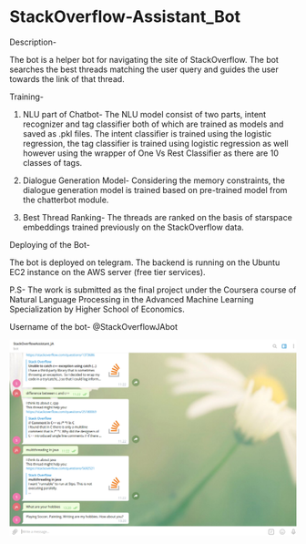 # StackOverflow-Assistant_Bot

Description-

The bot is a helper bot for navigating the site of StackOverflow. The bot searches the best threads matching the user query and guides the user towards the link of that thread.

Training-

1. NLU part of Chatbot- The NLU model consist of two parts, intent recognizer and tag classifier both of which are trained as models and saved as .pkl files. The intent classifier is trained using the logistic regression, the tag classifier is trained using logistic regression as well however using the wrapper of One Vs Rest Classifier as there are 10 classes of tags.

2. Dialogue Generation Model- 
Considering the memory constraints, the dialogue generation model is trained based on pre-trained model from the chatterbot module.

3. Best Thread Ranking-
The threads are ranked on the basis of starspace embeddings trained previously on the StackOverflow data.

Deploying of the Bot-

The bot is deployed on telegram. The backend is running on the Ubuntu EC2 instance on the AWS server (free tier services). 

P.S- The work is submitted as the final project under the Coursera course of Natural Language Processing in the Advanced Machine Learning Specialization by Higher School of Economics.

Username of the bot- @StackOverflowJAbot

![Instance of Running bot](https://github.com/jhanvi0905/StackOverflow-Assistant_Bot/blob/master/running_bot_telegram.png?raw=true)



